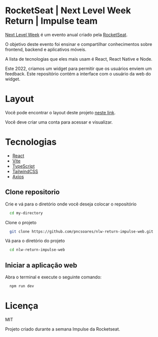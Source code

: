 # RocketSeat | Next Level Week Return | Impulse team


[Next Level Week](https://nextlevelweek.com) é um evento anual criado pela [RocketSeat](https://www.rocketseat.com.br/sobre).

O objetivo deste evento foi ensinar e compartilhar conhecimentos sobre frontend, backend e aplicativos móveis.

A lista de tecnologias que eles mais usam é React, React Native e Node.

Este 2022, criamos um widget para permitir que os usuários enviem um feedback. Este repositório contém a interface com o usuário da web do widget.


# Layout

Você pode encontrar o layout deste projeto [neste link](https://www.figma.com/community/file/1102912516166573468).

Você deve criar uma conta para acessar e visualizar.


# Tecnologias

- [React](https://www.typescriptlang.org/docs/)
- [Vite](https://vitejs.dev/guide/)
- [TypeScript](https://www.typescriptlang.org/docs/)
- [TailwindCSS](https://tailwindcss.com/docs/installation)
- [Axios](https://axios-http.com/docs/intro)


## Clone repositorio

Crie e vá para o diretório onde você deseja colocar o repositório

```bash
  cd my-directory
```

Clone o projeto

```bash
  git clone https://github.com/pncsoares/nlw-return-impulse-web.git
```

Vá para o diretório do projeto

```bash
  cd nlw-return-impulse-web
```


## Iniciar a aplicação web

Abra o terminal e execute o seguinte comando:

```bash
  npm run dev
```

# Licença

MIT










Projeto criado durante a semana Impulse da Rocketseat.
